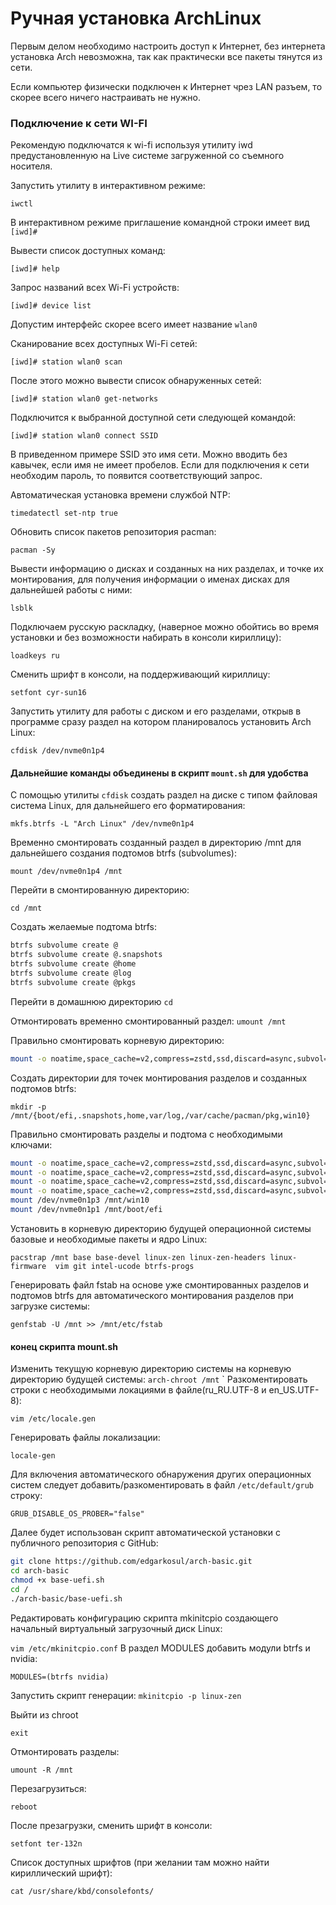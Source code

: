 # Ручная установка ArchLinux

Первым делом необходимо настроить доступ к Интернет, без интернета установка Arch невозможна, так как практически все пакеты тянутся из сети.

Если компьютер физически подключен к Интернет чрез LAN разъем, то скорее всего ничего настраивать не нужно.

### Подключение к сети WI-FI

Рекомендую подключатся к wi-fi используя утилиту iwd предустановленную на Live системе загруженной со съемного носителя.

Запустить утилиту в интерактивном режиме:

```
iwctl
```

В интерактивном режиме приглашение командной строки имеет вид `[iwd]#`

Вывести список доступных команд:

```
[iwd]# help
```

Запрос названий всех  Wi-Fi устройств:

```
[iwd]# device list
```

Допустим интерфейс скорее всего имеет название `wlan0`

Сканирование всех доступных Wi-Fi  сетей:

```
[iwd]# station wlan0 scan
```

После этого можно вывести список обнаруженных сетей:

```
[iwd]# station wlan0 get-networks
```

Подключится к выбранной доступной сети следующей командой:

```
[iwd]# station wlan0 connect SSID
```

В приведенном примере SSID это имя сети. Можно вводить без кавычек, если имя не имеет пробелов. Если для подключения к сети необходим пароль, то появится соответствующий запрос.

Автоматическая установка времени службой NTP:

`timedatectl set-ntp true`

Обновить список пакетов репозитория pacman:

`pacman -Sy`

Вывести информацию о дисках и созданных на них разделах, и точке  их монтирования, для получения информации о именах дисках для дальнейшей работы с ними:

`lsblk`

Подключаем русскую раскладку, (наверное можно обойтись во время установки и без возможности набирать в консоли кириллицу):

`loadkeys ru`

Сменить шрифт в консоли, на поддерживающий кириллицу:

`setfont cyr-sun16`

Запустить утилиту для работы с диском и его разделами, открыв в программе сразу раздел на котором планировалось установить Arch Linux:

`cfdisk /dev/nvme0n1p4`

#### Дальнейшие команды объединены в скрипт `mount.sh` для удобства

С помощью утилиты `cfdisk` создать раздел на диске с типом файловая система Linux, для дальнейшего его форматирования:

`mkfs.btrfs -L "Arch Linux" /dev/nvme0n1p4`

Временно смонтировать созданный раздел в директорию /mnt для дальнейшего создания подтомов btrfs (subvolumes):

`mount /dev/nvme0n1p4 /mnt`

Перейти в смонтированную директорию:

`cd /mnt`

Создать желаемые подтома btrfs:

```bash
btrfs subvolume create @
btrfs subvolume create @.snapshots
btrfs subvolume create @home
btrfs subvolume create @log
btrfs subvolume create @pkgs
```

Перейти в домашнюю директорию
`cd`

Отмонтировать временно смонтированный раздел:
`umount /mnt`

Правильно смонтировать  корневую директорию:

```bash
mount -o noatime,space_cache=v2,compress=zstd,ssd,discard=async,subvol=@ /dev/nvme0n1p4 /mnt
```

Создать директории для точек монтирования разделов и созданных подтомов btrfs:

`mkdir -p /mnt/{boot/efi,.snapshots,home,var/log,/var/cache/pacman/pkg,win10}`

Правильно смонтировать разделы и подтома с необходимыми ключами:

```bash
mount -o noatime,space_cache=v2,compress=zstd,ssd,discard=async,subvol=@.snapshots /dev/nvme0n1p4 /mnt/.snapshots
mount -o noatime,space_cache=v2,compress=zstd,ssd,discard=async,subvol=@home /dev/nvme0n1p4 /mnt/home
mount -o noatime,space_cache=v2,compress=zstd,ssd,discard=async,subvol=@log /dev/nvme0n1p4 /mnt/var/log
mount -o noatime,space_cache=v2,compress=zstd,ssd,discard=async,subvol=@pkgs /dev/nvme0n1p4 /mnt/var/cache/pacman/pkg
mount /dev/nvme0n1p3 /mnt/win10
mount /dev/nvme0n1p1 /mnt/boot/efi
```

Установить в корневую директорию будущей операционной системы базовые и необходимые пакеты и ядро Linux:

`pacstrap /mnt base base-devel linux-zen linux-zen-headers linux-firmware  vim git intel-ucode btrfs-progs`

Генерировать файл fstab на основе уже смонтированных разделов и подтомов btrfs для автоматического монтирования разделов при загрузке системы:

`genfstab -U /mnt >> /mnt/etc/fstab`

#### конец скрипта mount.sh

Изменить текущую корневую директорию системы на корневую директорию будущей системы:
`arch-chroot /mnt`
`
Разкоментировать строки с необходимыми локациями в файле(ru_RU.UTF-8 и en_US.UTF-8):

`vim /etc/locale.gen`

Генерировать файлы локализации:

`locale-gen`

Для включения автоматического обнаружения других операционных систем следует добавить/разкоментировать  в файл `/etc/default/grub` строку:

`GRUB_DISABLE_OS_PROBER="false"`

Далее будет использован скрипт автоматической установки с публичного репозитория с GitHub:

```bash
git clone https://github.com/edgarkosul/arch-basic.git
cd arch-basic
chmod +x base-uefi.sh
cd /
./arch-basic/base-uefi.sh
```



Редактировать конфигурацию скрипта mkinitcpio создающего начальный виртуальный загрузочный диск Linux:

`vim /etc/mkinitcpio.conf`
В раздел MODULES добавить модули btrfs и nvidia:

`MODULES=(btrfs nvidia)`

Запустить скрипт генерации:
`mkinitcpio -p linux-zen`

Выйти из chroot

`exit`

Отмонтировать разделы:

`umount -R /mnt`

Перезагрузиться:

`reboot`

После презагрузки, сменить шрифт в консоли:

`setfont ter-132n`

Список доступных шрифтов (при желании там можно найти кириллический шрифт):

`cat /usr/share/kbd/consolefonts/`




